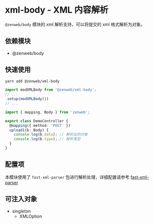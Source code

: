 # xml-body - XML 内容解析

`@zenweb/body` 模块的 xml 解析支持，可以将提交的 xml 格式解析为对象。

## 依赖模块

- @zenweb/body

## 快速使用

```bash
yarn add @zenweb/xml-body
```

```ts title="src/index.ts"
import modXMLBody from '@zenweb/xml-body';
// ...
.setup(modXMLBody())
// ...
```

```ts title="src/controller/upload.ts"
import { mapping, Body } from 'zenweb';

export class DemoController {
  @mapping({ method: 'POST' })
  upload1(b: Body) {
    console.log(b.data); // 解析出的对象
    console.log(b.type); // 解析类型
  }
}
```

## 配置项

本模块使用了 `fast-xml-parser` 包进行解析处理，详细配置请参考 [fast-xml-parser](https://www.npmjs.com/package/fast-xml-parser)

## 可注入对象

- singleton
  - XMLOption
